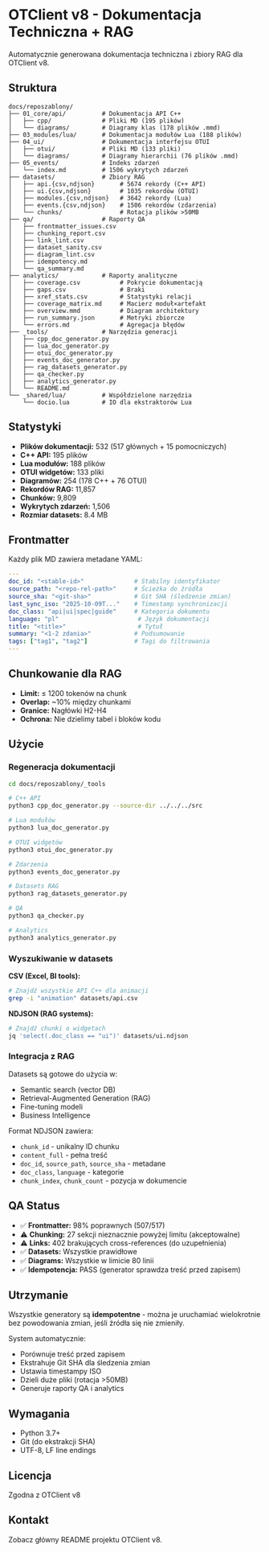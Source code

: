 # OTClient v8 - Dokumentacja Techniczna + RAG

Automatycznie generowana dokumentacja techniczna i zbiory RAG dla OTClient v8.

## Struktura

```
docs/reposzablony/
├── 01_core/api/          # Dokumentacja API C++
│   ├── cpp/              # Pliki MD (195 plików)
│   └── diagrams/         # Diagramy klas (178 plików .mmd)
├── 03_modules/lua/       # Dokumentacja modułów Lua (188 plików)
├── 04_ui/                # Dokumentacja interfejsu OTUI
│   ├── otui/             # Pliki MD (133 pliki)
│   └── diagrams/         # Diagramy hierarchii (76 plików .mmd)
├── 05_events/            # Indeks zdarzeń
│   └── index.md          # 1506 wykrytych zdarzeń
├── datasets/             # Zbiory RAG
│   ├── api.{csv,ndjson}       # 5674 rekordy (C++ API)
│   ├── ui.{csv,ndjson}        # 1035 rekordów (OTUI)
│   ├── modules.{csv,ndjson}   # 3642 rekordy (Lua)
│   ├── events.{csv,ndjson}    # 1506 rekordów (zdarzenia)
│   └── chunks/                # Rotacja plików >50MB
├── qa/                   # Raporty QA
│   ├── frontmatter_issues.csv
│   ├── chunking_report.csv
│   ├── link_lint.csv
│   ├── dataset_sanity.csv
│   ├── diagram_lint.csv
│   ├── idempotency.md
│   └── qa_summary.md
├── analytics/            # Raporty analityczne
│   ├── coverage.csv           # Pokrycie dokumentacją
│   ├── gaps.csv               # Braki
│   ├── xref_stats.csv         # Statystyki relacji
│   ├── coverage_matrix.md     # Macierz moduł×artefakt
│   ├── overview.mmd           # Diagram architektury
│   ├── run_summary.json       # Metryki zbiorcze
│   └── errors.md              # Agregacja błędów
├── _tools/               # Narzędzia generacji
│   ├── cpp_doc_generator.py
│   ├── lua_doc_generator.py
│   ├── otui_doc_generator.py
│   ├── events_doc_generator.py
│   ├── rag_datasets_generator.py
│   ├── qa_checker.py
│   ├── analytics_generator.py
│   └── README.md
└── _shared/lua/          # Współdzielone narzędzia
    └── docio.lua         # IO dla ekstraktorów Lua
```

## Statystyki

- **Plików dokumentacji:** 532 (517 głównych + 15 pomocniczych)
- **C++ API:** 195 plików
- **Lua modułów:** 188 plików
- **OTUI widgetów:** 133 pliki
- **Diagramów:** 254 (178 C++ + 76 OTUI)
- **Rekordów RAG:** 11,857
- **Chunków:** 9,809
- **Wykrytych zdarzeń:** 1,506
- **Rozmiar datasets:** 8.4 MB

## Frontmatter

Każdy plik MD zawiera metadane YAML:

```yaml
---
doc_id: "<stable-id>"              # Stabilny identyfikator
source_path: "<repo-rel-path>"     # Ścieżka do źródła
source_sha: "<git-sha>"            # Git SHA (śledzenie zmian)
last_sync_iso: "2025-10-09T..."    # Timestamp synchronizacji
doc_class: "api|ui|spec|guide"     # Kategoria dokumentu
language: "pl"                      # Język dokumentacji
title: "<title>"                    # Tytuł
summary: "<1-2 zdania>"            # Podsumowanie
tags: ["tag1", "tag2"]             # Tagi do filtrowania
---
```

## Chunkowanie dla RAG

- **Limit:** ≤ 1200 tokenów na chunk
- **Overlap:** ~10% między chunkami
- **Granice:** Nagłówki H2-H4
- **Ochrona:** Nie dzielimy tabel i bloków kodu

## Użycie

### Regeneracja dokumentacji

```bash
cd docs/reposzablony/_tools

# C++ API
python3 cpp_doc_generator.py --source-dir ../../../src

# Lua modułów
python3 lua_doc_generator.py

# OTUI widgetów
python3 otui_doc_generator.py

# Zdarzenia
python3 events_doc_generator.py

# Datasets RAG
python3 rag_datasets_generator.py

# QA
python3 qa_checker.py

# Analytics
python3 analytics_generator.py
```

### Wyszukiwanie w datasets

**CSV (Excel, BI tools):**
```bash
# Znajdź wszystkie API C++ dla animacji
grep -i "animation" datasets/api.csv
```

**NDJSON (RAG systems):**
```bash
# Znajdź chunki o widgetach
jq 'select(.doc_class == "ui")' datasets/ui.ndjson
```

### Integracja z RAG

Datasets są gotowe do użycia w:
- Semantic search (vector DB)
- Retrieval-Augmented Generation (RAG)
- Fine-tuning modeli
- Business Intelligence

Format NDJSON zawiera:
- `chunk_id` - unikalny ID chunku
- `content_full` - pełna treść
- `doc_id`, `source_path`, `source_sha` - metadane
- `doc_class`, `language` - kategorie
- `chunk_index`, `chunk_count` - pozycja w dokumencie

## QA Status

- ✅ **Frontmatter:** 98% poprawnych (507/517)
- ⚠️ **Chunking:** 27 sekcji nieznacznie powyżej limitu (akceptowalne)
- ⚠️ **Links:** 402 brakujących cross-references (do uzupełnienia)
- ✅ **Datasets:** Wszystkie prawidłowe
- ✅ **Diagrams:** Wszystkie w limicie 80 linii
- ✅ **Idempotencja:** PASS (generator sprawdza treść przed zapisem)

## Utrzymanie

Wszystkie generatory są **idempotentne** - można je uruchamiać wielokrotnie bez powodowania zmian, jeśli źródła się nie zmieniły.

System automatycznie:
- Porównuje treść przed zapisem
- Ekstrahuje Git SHA dla śledzenia zmian
- Ustawia timestampy ISO
- Dzieli duże pliki (rotacja >50MB)
- Generuje raporty QA i analytics

## Wymagania

- Python 3.7+
- Git (do ekstrakcji SHA)
- UTF-8, LF line endings

## Licencja

Zgodna z OTClient v8

## Kontakt

Zobacz główny README projektu OTClient v8.

